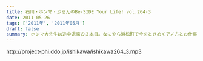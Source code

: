 ```yaml
---
title: 石川・ホンマ・ぶるんのBe-SIDE Your Life! vol.264-3
date: 2011-05-26
tags: ['2011年', '2011年05月']
draft: false
summary: ホンマ大先生は途中退席の３本目。なにやら浜松町で今をときめくアノ方とお仕事をしているとのこと～～うらやましい・・・のか！？NAMAE
---
```


http://project-phi.ddo.jp/ishikawa/ishikawa264_3.mp3
